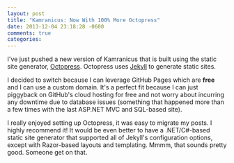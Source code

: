 ```yaml
---
layout: post
title: "Kamranicus: Now With 100% More Octopress"
date: 2013-12-04 23:18:28 -0600
comments: true
categories: 
---
```


I've just pushed a new version of Kamranicus that is built using the static site generator, [Octopress](http://octopress.org). Octopress uses [Jekyll](http://jekyllrb.com/) to generate static sites.

I decided to switch because I can leverage GitHub Pages which are **free** and I can use a custom domain. It's a perfect fit because I can just piggyback on GitHub's cloud hosting for free and not worry about incurring any downtime due to database issues (something that happened more than a few times with the last ASP.NET MVC and SQL-based site).

I really enjoyed setting up Octopress, it was easy to migrate my posts. I highly recommend it! It would be even better to have a .NET/C#-based static site generator that supported all of Jekyll's configuration options, except with Razor-based layouts and templating. Mmmm, that sounds pretty good. Someone get on that.